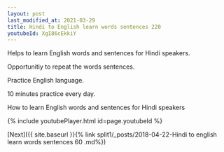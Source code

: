 ```yaml
---
layout: post
last_modified_at: 2021-03-29
title: Hindi to English learn words sentences 220 
youtubeId: XgI86cEkkiY
---
```

 
 
Helps to learn English words and sentences for Hindi speakers.

Opportunitiy to repeat the words sentences. 

Practice English language. 
 
10 minutes practice every day. 
 
How to learn English words and sentences for Hindi speakers 
 
{% include youtubePlayer.html id=page.youtubeId %}
 
 
[Next]({{ site.baseurl }}{% link  split1/_posts/2018-04-22-Hindi to english learn words sentences 60 .md%})
 
